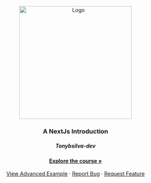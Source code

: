 

<p align="center">
  <a href="https://github.com/Tonybsilva-dev/Barber-App">
    <img src="https://miro.medium.com/max/2400/1*rLE1jm-KN5RjNsHmMfQfag.png" alt="Logo" width="300">
  </a>

  <h3 align="center">A NextJs Introduction</h3>
  <h5 align="center">Tonybsilva-dev</h5>
       

  <p align="center">
    <a href="https://github.com/Tonybsilva-dev/Barber-App"><strong>Explore the course »</strong></a>
    <br />
    <br />
    <a href="https://github.com/Tonybsilva-dev/Design-System">View Advanced Example</a>
    ·
    <a href="https://github.com/Tonybsilva-dev/NextJs-course/issues">Report Bug</a>
    ·
    <a href="https://github.com/Tonybsilva-dev/NextJs-course/issues">Request Feature</a>
  </p>
</p>
